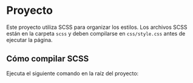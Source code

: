 # Proyecto
Este proyecto utiliza SCSS para organizar los estilos. Los archivos SCSS están en la carpeta `scss` y deben compilarse en `css/style.css` antes de ejecutar la página.

## Cómo compilar SCSS
Ejecuta el siguiente comando en la raíz del proyecto:
